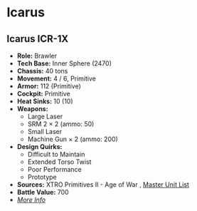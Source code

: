 # Icarus 

## Icarus ICR-1X 

- **Role:** Brawler 
- **Tech Base:** Inner Sphere (2470) 
- **Chassis:** 40 tons 
- **Movement:** 4 / 6, Primitive 
- **Armor:** 112 (Primitive) 
- **Cockpit:** Primitive 
- **Heat Sinks:** 10 (10) 
- **Weapons:** 
  - Large Laser 
  - SRM 2 × 2 (ammo: 50) 
  - Small Laser 
  - Machine Gun × 2 (ammo: 200) 
- **Design Quirks:** 
  - Difficult to Maintain 
  - Extended Torso Twist 
  - Poor Performance 
  - Prototype 
- **Sources:** XTRO Primitives II - Age of War , [Master Unit List](http://masterunitlist.info/Unit/Details/1599) 
- **Battle Value:** 700 
- [*More Info*](icarus/icarus_icr-1x.md) 

